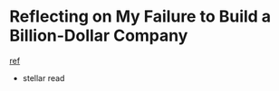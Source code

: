 # Reflecting on My Failure to Build a Billion-Dollar Company
[ref](https://medium.com/@shl/reflecting-on-my-failure-to-build-a-billion-dollar-company-b0c31d7db0e7)

- stellar read